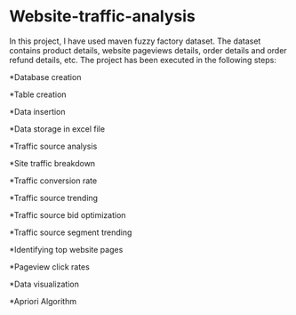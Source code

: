 # Website-traffic-analysis

In this project, I have used maven fuzzy factory dataset. The dataset contains product details, website pageviews details, order details and order refund details, etc. The project has been executed in the following steps:

*Database creation

*Table creation

*Data insertion

*Data storage in excel file 

*Traffic source analysis

*Site traffic breakdown

*Traffic conversion rate

*Traffic source trending

*Traffic source bid optimization

*Traffic source segment trending

*Identifying top website pages

*Pageview click rates

*Data visualization

*Apriori Algorithm 
